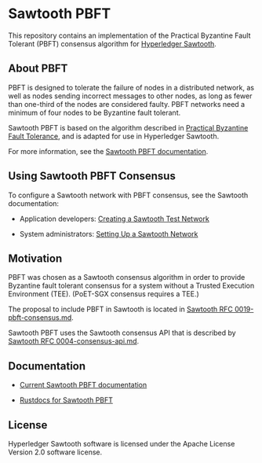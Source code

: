 # Sawtooth PBFT

This repository contains an implementation of the Practical Byzantine Fault
Tolerant (PBFT) consensus algorithm for [Hyperledger
Sawtooth](https://github.com/hyperledger/sawtooth-core).

## About PBFT

PBFT is designed to tolerate the failure of nodes in a distributed network,
as well as nodes sending incorrect messages to other nodes, as long as fewer
than one-third of the nodes are considered faulty. PBFT networks need a minimum
of four nodes to be Byzantine fault tolerant.

Sawtooth PBFT is based on the algorithm described in [Practical Byzantine Fault
Tolerance](https://www.usenix.org/legacy/events/osdi99/full_papers/castro/castro_html/castro.html),
and is adapted for use in Hyperledger Sawtooth.

For more information, see the [Sawtooth PBFT
documentation](https://sawtooth.hyperledger.org/docs/#sawtooth-pbft).

## Using Sawtooth PBFT Consensus

To configure a Sawtooth network with PBFT consensus, see the Sawtooth
documentation:

- Application developers: [Creating a Sawtooth Test
  Network](https://sawtooth.hyperledger.org/docs/core/releases/latest/app_developers_guide/creating_sawtooth_network.html)

- System administrators: [Setting Up a Sawtooth
  Network](https://sawtooth.hyperledger.org/docs/core/releases/latest/sysadmin_guide/setting_up_sawtooth_poet-sim.html)

## Motivation

PBFT was chosen as a Sawtooth consensus algorithm in order to provide
Byzantine fault tolerant consensus for a system without a Trusted Execution
Environment (TEE). (PoET-SGX consensus requires a TEE.)

The proposal to include PBFT in Sawtooth is located in [Sawtooth RFC
0019-pbft-consensus.md](https://github.com/hyperledger/sawtooth-rfcs/blob/master/text/0019-pbft-consensus.md).

Sawtooth PBFT uses the Sawtooth consensus API that is described by [Sawtooth RFC
0004-consensus-api.md](https://github.com/hyperledger/sawtooth-rfcs/blob/master/text/0004-consensus-api.md).

## Documentation

- [Current Sawtooth PBFT documentation](https://sawtooth.hyperledger.org/docs/#sawtooth-pbft)

- [Rustdocs for Sawtooth PBFT](https://sawtooth.hyperledger.org/docs/pbft/nightly/master/pbft_doc/pbft_engine/index.html)

## License

Hyperledger Sawtooth software is licensed under the Apache License Version 2.0
software license.
